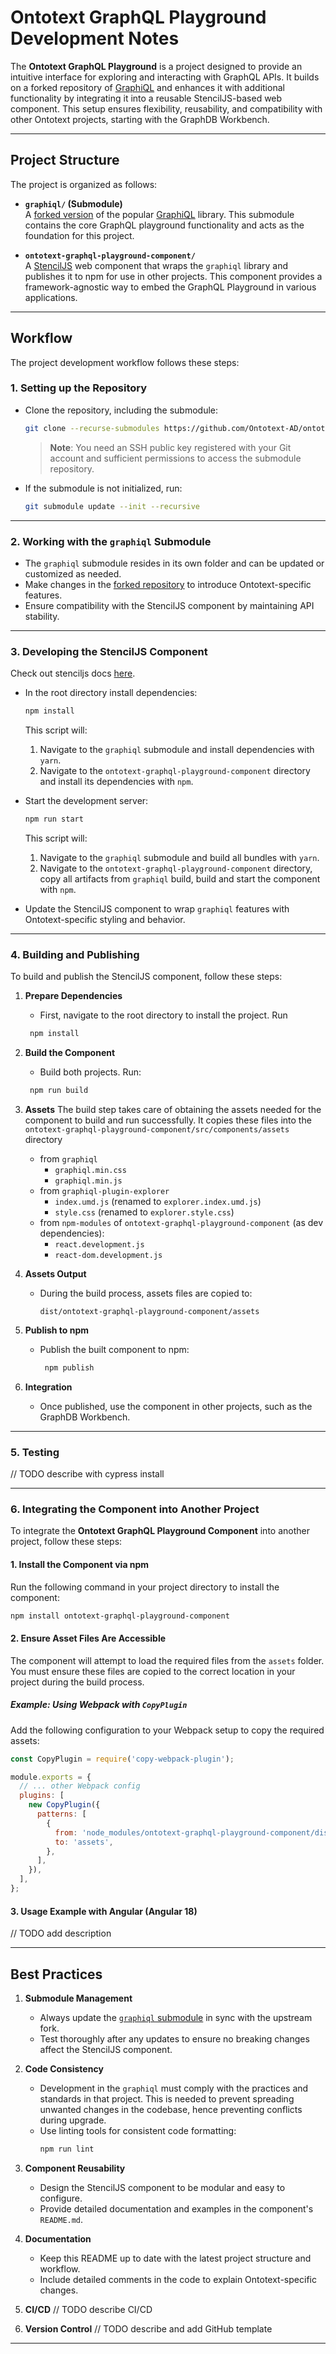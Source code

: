 
# Ontotext GraphQL Playground Development Notes

The **Ontotext GraphQL Playground** is a project designed to provide an intuitive interface for exploring and interacting with GraphQL APIs. It builds on a forked repository of [GraphiQL](https://github.com/graphql/graphiql) and enhances it with additional functionality by integrating it into a reusable StencilJS-based web component. This setup ensures flexibility, reusability, and compatibility with other Ontotext projects, starting with the GraphDB Workbench.

---

## Project Structure

The project is organized as follows:

- **`graphiql/` (Submodule)**  
  A [forked version](https://github.com/Ontotext-AD/graphiql-fork) of the popular [GraphiQL](https://github.com/graphql/graphiql) library. This submodule contains the core GraphQL playground functionality and acts as the foundation for this project.

- **`ontotext-graphql-playground-component/`**  
  A [StencilJS](https://stenciljs.com/) web component that wraps the `graphiql` library and publishes it to npm for use in other projects. This component provides a framework-agnostic way to embed the GraphQL Playground in various applications.

---

## Workflow

The project development workflow follows these steps:

### 1. Setting up the Repository
- Clone the repository, including the submodule:
  ```bash
  git clone --recurse-submodules https://github.com/Ontotext-AD/ontotext-graphql-playground
  ```
  > **Note**: You need an SSH public key registered with your Git account and sufficient permissions to access the submodule repository.

- If the submodule is not initialized, run:
  ```bash
  git submodule update --init --recursive
  ```

---

### 2. Working with the `graphiql` Submodule
- The `graphiql` submodule resides in its own folder and can be updated or customized as needed.
- Make changes in the [forked repository](https://github.com/Ontotext-AD/graphiql-fork) to introduce Ontotext-specific features.
- Ensure compatibility with the StencilJS component by maintaining API stability.

---

### 3. Developing the StencilJS Component
Check out stenciljs docs [here](https://stenciljs.com/docs/my-first-component).
- In the root directory install dependencies:
  ```bash
  npm install
  ```
  This script will:
  1. Navigate to the `graphiql` submodule and install dependencies with `yarn`.
  2. Navigate to the `ontotext-graphql-playground-component` directory and install its dependencies with `npm`.

 
- Start the development server:
  ```bash
  npm run start
  ```
  This script will:
   1. Navigate to the `graphiql` submodule and build all bundles with `yarn`.
   2. Navigate to the `ontotext-graphql-playground-component` directory, copy all artifacts from `graphiql` build, build and start the component with `npm`.


- Update the StencilJS component to wrap `graphiql` features with Ontotext-specific styling and behavior.

---

### 4. Building and Publishing

To build and publish the StencilJS component, follow these steps:

1. **Prepare Dependencies**
    - First, navigate to the root directory to install the project. Run
     ```bash
      npm install
     ```
2. **Build the Component**  
    - Build both projects. Run:
     ```bash
      npm run build
     ```
        
3. **Assets**
    The build step takes care of obtaining the assets needed for the component to build and run successfully. 
    It copies these files into the `ontotext-graphql-playground-component/src/components/assets` directory
    - from `graphiql`
      - `graphiql.min.css`
      - `graphiql.min.js`
    - from `graphiql-plugin-explorer`
      - `index.umd.js` (renamed to `explorer.index.umd.js`)
      - `style.css` (renamed to `explorer.style.css`)
    - from `npm-modules` of `ontotext-graphql-playground-component` (as dev dependencies):
        - `react.development.js`
        - `react-dom.development.js`

4. **Assets Output**
    - During the build process, assets files are copied to:
      ```
      dist/ontotext-graphql-playground-component/assets
      ```

5. **Publish to npm**
    - Publish the built component to npm:
      ```bash
       npm publish
      ```

6. **Integration**
    - Once published, use the component in other projects, such as the GraphDB Workbench.

---

### 5. Testing
// TODO describe with cypress install

---

### 6. Integrating the Component into Another Project

To integrate the **Ontotext GraphQL Playground Component** into another project, follow these steps:

#### 1. Install the Component via npm

Run the following command in your project directory to install the component:

```bash
npm install ontotext-graphql-playground-component
```

#### 2. Ensure Asset Files Are Accessible

The component will attempt to load the required files from the `assets` folder. You must ensure these files are copied to the correct location in your project during the build process.

##### Example: Using Webpack with `CopyPlugin`

Add the following configuration to your Webpack setup to copy the required assets:

```javascript
const CopyPlugin = require('copy-webpack-plugin');

module.exports = {
  // ... other Webpack config
  plugins: [
    new CopyPlugin({
      patterns: [
        {
          from: 'node_modules/ontotext-graphql-playground-component/dist/ontotext-graphql-playground-component/assets',
          to: 'assets',
        },
      ],
    }),
  ],
};
```

#### 3. Usage Example with Angular (Angular 18)
// TODO add description

---

## Best Practices

1. **Submodule Management**
    - Always update the [`graphiql` submodule](https://github.com/Ontotext-AD/graphiql-fork) in sync with the upstream fork.
    - Test thoroughly after any updates to ensure no breaking changes affect the StencilJS component.

2. **Code Consistency**
    - Development in the `graphiql` must comply with the practices and standards in that project. This is needed to prevent spreading unwanted changes in the codebase, hence preventing conflicts during upgrade.
    - Use linting tools for consistent code formatting:
      ```bash
      npm run lint
      ```

3. **Component Reusability**
    - Design the StencilJS component to be modular and easy to configure.
    - Provide detailed documentation and examples in the component's `README.md`.

4. **Documentation**
    - Keep this README up to date with the latest project structure and workflow.
    - Include detailed comments in the code to explain Ontotext-specific changes.

5. **CI/CD**
   // TODO describe CI/CD

6. **Version Control**
   // TODO describe and add GitHub template

---